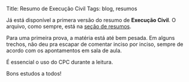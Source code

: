 Title: Resumo de Execução Civil
Tags: blog, resumos

Já está disponível a primera versão do resumo de **Execução Civil**.
O arquivo, como sempre, está na [seção de resumos](pages/resumos.html).

Para uma primeira prova, a matéria está até bem pesada. Em alguns trechos, não
deu pra escapar de comentar inciso por inciso, sempre de acordo com os apontamentos
em sala de aula.

É essencial o uso do CPC durante a leitura.

Bons estudos a todos!

<!-- Local Variables: -->
<!-- coding: utf-8-unix -->
<!-- End: -->
